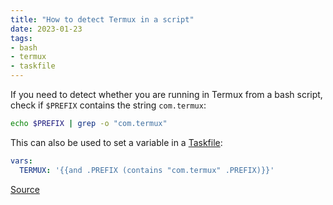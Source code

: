 ```yaml
---
title: "How to detect Termux in a script"
date: 2023-01-23
tags:
- bash
- termux
- taskfile
---
```


If you need to detect whether you are running in Termux from a bash script, check if `$PREFIX` contains the string `com.termux`:

``` bash
echo $PREFIX | grep -o "com.termux"

```

This can also be used to set a variable in a [Taskfile](https://taskfile.dev):

```yaml
vars:
  TERMUX: '{{and .PREFIX (contains "com.termux" .PREFIX)}}'
```

[Source](https://www.reddit.com/r/termux/comments/co46qw/how_to_detect_in_a_bash_script_that_im_in_termux/)
